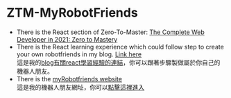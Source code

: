 # ZTM-MyRobotFriends
- There is the React section of Zero-To-Master: [The Complete Web Developer in 2021: Zero to Mastery](https://www.udemy.com/share/101WcU3@PmIBt_t88jjMG8EVg6-1kwjQhXimELEcZBblgulc2T0kWkDK1MUG6i_saQTnb0sb1A==/ "title")  
- There is the React learning experience which could follow step to create your own robotfriends in my blog. [Link here](https://www.notion.so/ZTM-React-f2c6af2211f2402493fe57fc0bbe2882 "title")  
  這是我的[blog有關react學習經驗的連結](https://www.notion.so/ZTM-React-f2c6af2211f2402493fe57fc0bbe2882 "title")，你可以跟著步驟製做屬於你自己的機器人朋友。  
- There is the [myRobotfriends website](https://joeban0608.github.io/ZTM-MyRobotFriends/ "title")  
  這是我的機器人朋友網址，你可以[點擊這裡進入](https://joeban0608.github.io/ZTM-MyRobotFriends/ "title") 
